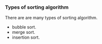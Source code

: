 ### Types of sorting algorithm

There are are many types of sorting algorithm. 
- bubble sort.
- merge sort.
- insertion sort.


















































































































































































































































































































































































































































































































































































































































































































































































































































